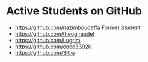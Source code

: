 # Active Students on GitHub

* https://github.com/nazimboudeffa Former Student
* https://github.com/theogiraudet
* https://github.com/Lugrim
* https://github.com/coco33920
* https://github.com/3l0w
